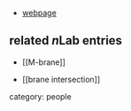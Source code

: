 

* [webpage](http://www.ugr.es/~bjanssen/)

## related $n$Lab entries

* [[M-brane]]

* [[brane intersection]]

category: people